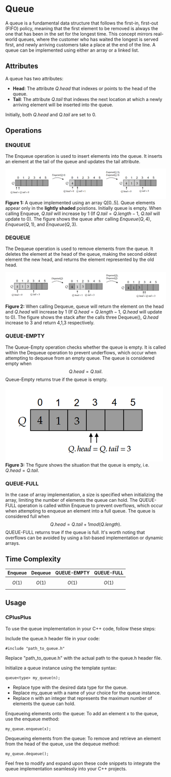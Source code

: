 # Queue
A queue is a fundamental data structure that follows the first-in, first-out (FIFO) policy, meaning that the first element to be removed is always the one that has been in the set for the longest time. This concept mirrors real-world queues, where the customer who has waited the longest is served first, and newly arriving customers take a place at the end of the line. A queue can be implemented using either an array or a linked list.

## Attributes
A queue has two attributes:

- **Head**: The attribute $Q.head$ that indexes or points to the head of the queue.
- **Tail**: The attribute $Q.tail$ that indexes the next location at which a newly arriving element will be inserted into the queue.
  
Initially, both $Q.head$ and $Q.tail$ are set to 0.
  
## Operations
### ENQUEUE
The Enqueue operation is used to insert elements into the queue. It inserts an element at the tail of the queue and updates the tail attribute.

![Figure 1 Enqueue](https://github.com/mjyang0902/Data-Structure/blob/main/queue/figures/queue_enqueue.png)
**Figure 1:** A queue implemented using an array Q[0..5]. Queue elements appear only in the **lightly shaded** poistions. Initially queue is empty. When calling Enqueue, $Q.tail$ will increase by 1 (If $Q.tail = Q.length-1$, $Q.tail$ will update to $0$). The figure shows the queue after calling $Enqueue(Q,4)$, $Enqueue(Q,1)$, and $Enqueue(Q,3)$.

### DEQUEUE
The Dequeue operation is used to remove elements from the queue. It deletes the element at the head of the queue, making the second oldest element the new head, and returns the element represented by the old head.

![Figure 2 Dequeue](https://github.com/mjyang0902/Data-Structure/blob/main/queue/figures/queue_dequeue.png)
**Figure 2:** When calling Dequeue, queue will return the element on the head and $Q.head$ will increase by 1 (If $Q.head = Q.length-1$, $Q.head$ will update to $0$). The figure shows the stack after the calls three Dequeue(), $Q.head$ increase to 3 and return 4,1,3 respectively.

### QUEUE-EMPTY
The Queue-Empty operation checks whether the queue is empty. It is called within the Dequeue operation to prevent underflows, which occur when attempting to dequeue from an empty queue. The queue is considered empty when $$Q.head = Q.tail.$$
Queue-Empty returns true if the queue is empty.

![Figure 3 Queue Empty](https://github.com/mjyang0902/Data-Structure/blob/main/queue/figures/queue_empty.png)
**Figure 3:** The figure shows the situation that the queue is empty, i.e. $Q.head=Q.tail$.

### QUEUE-FULL
In the case of array implementation, a size is specified when initializing the array, limiting the number of elements the queue can hold. The QUEUE-FULL operation is called within Enqueue to prevent overflows, which occur when attempting to enqueue an element into a full queue. The queue is considered full when $$Q.head = Q.tail+1 mod(Q.length) .$$ QUEUE-FULL returns true if the queue is full. It's worth noting that overflows can be avoided by using a list-based implementation or dynamic arrays.

## Time Complexity
| Enqueue | Dequeue | QUEUE-EMPTY | QUEUE-FULL |
|:---:|:---:|:---:|:---:|
| $$O(1)$$ | $$O(1)$$ | $$O(1)$$ | $$O(1)$$ | 

## Usage
### CPlusPlus
To use the queue implementation in your C++ code, follow these steps:

Include the queue.h header file in your code:
```
#include "path_to_queue.h"
```
Replace "path_to_queue.h" with the actual path to the queue.h header file.

Initialize a queue instance using the template syntax:
```
queue<type> my_queue(n);
```
- Replace type with the desired data type for the queue.
- Replace my_queue with a name of your choice for the queue instance.
- Replace n with an integer that represents the maximum number of elements the queue can hold.
  
Enqueueing elements onto the queue:
To add an element x to the queue, use the enqueue method:
```
my_queue.enqueue(x);
```

Dequeueing elements from the queue:
To remove and retrieve an element from the head of the queue, use the dequeue method:
```
my_queue.dequeue();
```
Feel free to modify and expand upon these code snippets to integrate the queue implementation seamlessly into your C++ projects.
